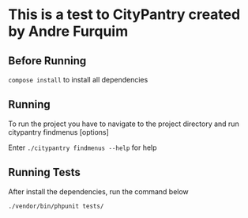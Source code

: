 # This is a test to CityPantry created by Andre Furquim

## Before Running

```compose install``` to install all dependencies

## Running

To run the project you have to navigate to the project directory and run citypantry findmenus [options]

Enter ```./citypantry findmenus --help``` for help

## Running Tests

After install the dependencies, run the command below

```./vendor/bin/phpunit tests/```




